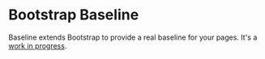 # Bootstrap Baseline

Baseline extends Bootstrap to provide a real baseline for your pages. It's a [work in progress](http://ngsilverman.github.io/bootstrap-baseline/).

